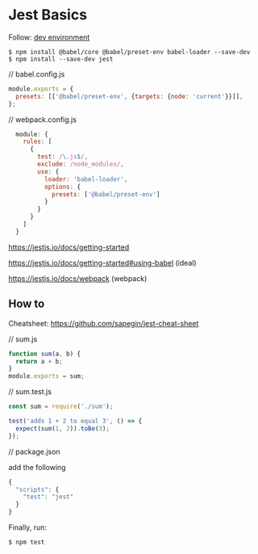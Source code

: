 # Jest Basics

Follow: [dev environment](dev_environment_000_about.md)


```
$ npm install @babel/core @babel/preset-env babel-loader --save-dev
$ npm install --save-dev jest
```


// babel.config.js
```js
module.exports = {
  presets: [['@babel/preset-env', {targets: {node: 'current'}}]],
};
```

// webpack.config.js
```js
  module: {  
    rules: [  
      {  
        test: /\.js$/,  
        exclude: /node_modules/,  
        use: {  
          loader: 'babel-loader',  
          options: {  
            presets: ['@babel/preset-env']  
          }  
        }  
      }  
    ]  
  }
```

https://jestjs.io/docs/getting-started

https://jestjs.io/docs/getting-started#using-babel (ideal)

https://jestjs.io/docs/webpack (webpack)


## How to

Cheatsheet: https://github.com/sapegin/jest-cheat-sheet

// sum.js
```js
function sum(a, b) {
  return a + b;
}
module.exports = sum;
```

// sum.test.js

```js
const sum = require('./sum');

test('adds 1 + 2 to equal 3', () => {
  expect(sum(1, 2)).toBe(3);
});
```


// package.json

add the following
```js
{
  "scripts": {
    "test": "jest"
  }
}
```

Finally, run:

```
$ npm test
```
